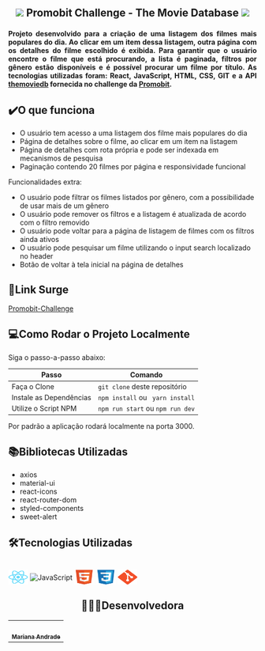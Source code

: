 <h2 align="center">  

<img width="2.5%" src=https://user-images.githubusercontent.com/111194226/197623194-9db85c72-3384-4a40-9935-0129b8eec561.svg /> Promobit Challenge - The Movie Database <img width="2.5%" src=https://user-images.githubusercontent.com/111194226/197623194-9db85c72-3384-4a40-9935-0129b8eec561.svg />

</h2>

<h4 align="justify"> 

Projeto desenvolvido para a criação de uma listagem dos filmes mais populares do dia. Ao clicar em um item dessa listagem, outra página com os detalhes do filme escolhido é exibida. Para garantir que o usuário encontre o filme que está procurando, a lista é paginada, filtros por gênero estão disponíveis e é possível procurar um filme por título. As tecnologias utilizadas foram: React, JavaScript, HTML, CSS, GIT e a API [themoviedb](https://developers.themoviedb.org/3/getting-started/introduction) fornecida no challenge da [Promobit](https://github.com/Promobit/front-end-challenge). 

</h4>


## ✔️O que funciona

- O usuário tem acesso a uma listagem dos filme mais populares do dia
- Página de detalhes sobre o filme, ao clicar em um item na listagem
- Página de detalhes com rota própria e pode ser indexada em mecanismos de pesquisa
- Paginação contendo 20 filmes por página e responsividade funcional 

Funcionalidades extra:
- O usuário pode filtrar os filmes listados por gênero, com a possibilidade de usar mais de um gênero
- O usuário pode remover os filtros e a listagem é atualizada de acordo com o filtro removido
- O usuário pode voltar para a página de listagem de filmes com os filtros ainda ativos
- O usuário pode pesquisar um filme utilizando o input search localizado no header 
- Botão de voltar à tela inicial na página de detalhes 

## 🔗Link Surge  

[Promobit-Challenge](http://tmdb-challenge.surge.sh/)

<h2> 💻Como Rodar o Projeto Localmente </h2>

Siga o passo-a-passo abaixo:

| Passo                     | Comando            |
| ------------------------- | ------------------ |
| Faça o Clone              | `git clone`  deste repositório |
| Instale as Dependências   | `npm install`  ou  ` yarn install` |
| Utilize o Script NPM  | `npm run start`  ou  `npm run dev` |

Por padrão a aplicação rodará localmente na porta 3000.

## 📚Bibliotecas Utilizadas

- axios
- material-ui
- react-icons
- react-router-dom
- styled-components
- sweet-alert

<h2 id="tecnologias">🛠Tecnologias Utilizadas</h2>
 <div style="display: inline_block"><br>
  <img align="center" alt="React" height="30" width="40" src="https://raw.githubusercontent.com/devicons/devicon/master/icons/react/react-original.svg">
      <img align="center" alt="JavaScript" height="30" width="40" src="https://cdn.jsdelivr.net/gh/devicons/devicon/icons/javascript/javascript-original.svg">
  <img align="center" alt="HTML" height="30" width="40" src="https://raw.githubusercontent.com/devicons/devicon/master/icons/html5/html5-original.svg">
  <img align="center" alt="CSS" height="30" width="40" src="https://raw.githubusercontent.com/devicons/devicon/master/icons/css3/css3-original.svg">
  <img align="center" alt="Git" height="30" width="40" src="https://raw.githubusercontent.com/devicons/devicon/master/icons/git/git-original.svg"> 
</div>

<h2 align="center"> 
 👩🏻‍💻Desenvolvedora 
</h2>

<table align="center">
  <tr>
    </td> <td align="center"><a href="https://www.linkedin.com/in/mariandr4de/"><img style="border-radius: 50%;" src="https://avatars.githubusercontent.com/u/104591781?v=4" width="100px;" alt=""/><br /><sub><b>Mariana Andrade</b></sub></a> 
  </tr>
</table>
